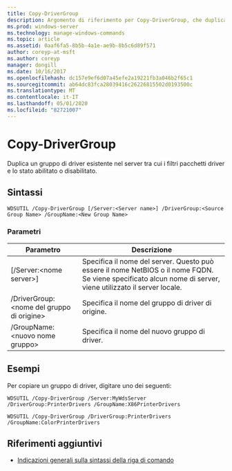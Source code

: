 ```yaml
---
title: Copy-DriverGroup
description: Argomento di riferimento per Copy-DriverGroup, che duplica un gruppo di driver esistente nel server, inclusi i filtri, i pacchetti driver e lo stato abilitato/disabilitato.
ms.prod: windows-server
ms.technology: manage-windows-commands
ms.topic: article
ms.assetid: 0aaf6fa5-8b5b-4a1e-ae9b-8b5c6d89f571
author: coreyp-at-msft
ms.author: coreyp
manager: dongill
ms.date: 10/16/2017
ms.openlocfilehash: dc157e9ef6d07a45efe2a19221fb3a046b2f65c1
ms.sourcegitcommit: ab64dc83fca28039416c26226815502d0193500c
ms.translationtype: MT
ms.contentlocale: it-IT
ms.lasthandoff: 05/01/2020
ms.locfileid: "82721007"
---
```

# <a name="copy-drivergroup"></a>Copy-DriverGroup

Duplica un gruppo di driver esistente nel server tra cui i filtri pacchetti driver e lo stato abilitato o disabilitato.

## <a name="syntax"></a>Sintassi

```
WDSUTIL /Copy-DriverGroup [/Server:<Server name>] /DriverGroup:<Source Group Name> /GroupName:<New Group Name>
```

### <a name="parameters"></a>Parametri

|Parametro|Descrizione|
|---------|-----------|
|[/Server:\<nome server>]|Specifica il nome del server. Questo può essere il nome NetBIOS o il nome FQDN. Se viene specificato alcun nome di server, viene utilizzato il server locale.|
|/DriverGroup:\<nome del gruppo di origine>|Specifica il nome del gruppo di driver di origine.|
|/GroupName:\<nuovo nome gruppo>|Specifica il nome del nuovo gruppo di driver.|

## <a name="examples"></a>Esempi

Per copiare un gruppo di driver, digitare uno dei seguenti:
```
WDSUTIL /Copy-DriverGroup /Server:MyWdsServer /DriverGroup:PrinterDrivers /GroupName:X86PrinterDrivers
```
```
WDSUTIL /Copy-DriverGroup /DriverGroup:PrinterDrivers /GroupName:ColorPrinterDrivers
```

## <a name="additional-references"></a>Riferimenti aggiuntivi

- [Indicazioni generali sulla sintassi della riga di comando](command-line-syntax-key.md)